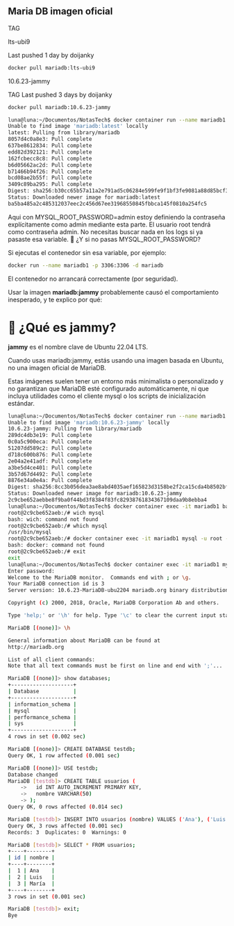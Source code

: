 ## Maria DB imagen oficial


TAG

lts-ubi9

Last pushed 1 day by doijanky
```bash
docker pull mariadb:lts-ubi9
```
10.6.23-jammy

TAG
Last pushed 3 days by doijanky
```bash
docker pull mariadb:10.6.23-jammy
```

```bash
luna@luna:~/Documentos/NotasTech$ docker container run --name mariadb1 -e MYSQL_ROOT_PASSWORD=admin -p 3306:3306 -d mariadb:latest
Unable to find image 'mariadb:latest' locally
latest: Pulling from library/mariadb
8057d4c0a8e3: Pull complete 
637be8612834: Pull complete 
edd82d392121: Pull complete 
162fcbecc8c8: Pull complete 
b6d05662ac2d: Pull complete 
b71466b94f26: Pull complete 
bcd08ae2b55f: Pull complete 
3409c89ba295: Pull complete 
Digest: sha256:b30cc65b57a11a2e791ad5c06284e599fe9f1bf3fe9081a88d85bcf36389be4a
Status: Downloaded newer image for mariadb:latest
ba5ba485a2c485312037eec2c456d67ee31968550845fbbca145f0810a254fc5
```

Aqui con MYSQL_ROOT_PASSWORD=admin estoy definiendo la contraseña explícitamente como admin mediante esta parte.
El usuario root tendrá como contraseña admin.
No necesitas buscar nada en los logs si ya pasaste esa variable.
🤔 ¿Y si no pasas MYSQL_ROOT_PASSWORD?

Si ejecutas el contenedor sin esa variable, por ejemplo:
```bash
docker run --name mariadb1 -p 3306:3306 -d mariadb
```
El contenedor no arrancará correctamente (por seguridad).

Usar la imagen **mariadb:jammy** probablemente causó el comportamiento inesperado, y te explico por qué:

# 🐧 ¿Qué es jammy?

**jammy** es el nombre clave de Ubuntu 22.04 LTS.

Cuando usas mariadb:jammy, estás usando una imagen basada en Ubuntu, no una imagen oficial de MariaDB.

Estas imágenes suelen tener un entorno más minimalista o personalizado y no garantizan que MariaDB esté configurado automáticamente, ni que incluya utilidades como el cliente mysql o los scripts de inicialización estándar.

```bash 
luna@luna:~/Documentos/NotasTech$ docker container run --name mariadb1 -e MYSQL_ROOT_PASSWORD=admin -p 3306:3306 -d mariadb:10.6.23-jammy
Unable to find image 'mariadb:10.6.23-jammy' locally
10.6.23-jammy: Pulling from library/mariadb
289dc4db3e19: Pull complete 
0c0a5c900eca: Pull complete 
51207dd589c2: Pull complete 
d718c600b876: Pull complete 
2e04a2e41adf: Pull complete 
a3be5d4ce401: Pull complete 
3b57d67d4492: Pull complete 
8876e34a0e4a: Pull complete 
Digest: sha256:8cc3b056dea3ae8abd4035aef165823d3158be2f2ca15cda4b8502bfc4dc746b
Status: Downloaded newer image for mariadb:10.6.23-jammy
2c9cbe652aebbe8f9ba0f44bd3f8384f83fc82938761834367109daa9b8ebba4
luna@luna:~/Documentos/NotasTech$ docker container exec -it mariadb1 bash
root@2c9cbe652aeb:/# wich mysql
bash: wich: command not found
root@2c9cbe652aeb:/# which mysql
/usr/bin/mysql
root@2c9cbe652aeb:/# docker container exec -it mariadb1 mysql -u root -p
bash: docker: command not found
root@2c9cbe652aeb:/# exit
exit
luna@luna:~/Documentos/NotasTech$ docker container exec -it mariadb1 mysql -u root -p
Enter password: 
Welcome to the MariaDB monitor.  Commands end with ; or \g.
Your MariaDB connection id is 3
Server version: 10.6.23-MariaDB-ubu2204 mariadb.org binary distribution

Copyright (c) 2000, 2018, Oracle, MariaDB Corporation Ab and others.

Type 'help;' or '\h' for help. Type '\c' to clear the current input statement.

MariaDB [(none)]> \h

General information about MariaDB can be found at
http://mariadb.org

List of all client commands:
Note that all text commands must be first on line and end with ';'...

MariaDB [(none)]> show databases;
+--------------------+
| Database           |
+--------------------+
| information_schema |
| mysql              |
| performance_schema |
| sys                |
+--------------------+
4 rows in set (0.002 sec)

MariaDB [(none)]> CREATE DATABASE testdb;
Query OK, 1 row affected (0.001 sec)

MariaDB [(none)]> USE testdb;
Database changed
MariaDB [testdb]> CREATE TABLE usuarios (
    ->   id INT AUTO_INCREMENT PRIMARY KEY,
    ->   nombre VARCHAR(50)
    -> );
Query OK, 0 rows affected (0.014 sec)

MariaDB [testdb]> INSERT INTO usuarios (nombre) VALUES ('Ana'), ('Luis'), ('María');
Query OK, 3 rows affected (0.001 sec)
Records: 3  Duplicates: 0  Warnings: 0

MariaDB [testdb]> SELECT * FROM usuarios;
+----+--------+
| id | nombre |
+----+--------+
|  1 | Ana    |
|  2 | Luis   |
|  3 | María  |
+----+--------+
3 rows in set (0.001 sec)

MariaDB [testdb]> exit;
Bye

```

